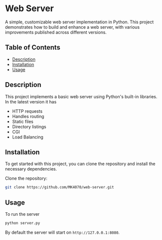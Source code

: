 # Web Server

A simple, customizable web server implementation in Python. This project demonstrates how to build and enhance a web server, with various improvements published across different versions.

## Table of Contents

- [Description](#description)
- [Installation](#installation)
- [Usage](#usage)

## Description

This project implements a basic web server using Python's built-in libraries. In the latest version it has 
- HTTP requests
- Handles routing
- Static files
- Directory listings
- CGI
- Load Balancing

## Installation

To get started with this project, you can clone the repository and install the necessary dependencies.

Clone the repository:
   ```bash
   git clone https://github.com/MK4070/web-server.git
   ```

## Usage

To run the server 

```bash
python server.py
```
By default the server will start on ```http://127.0.0.1:8080```.
